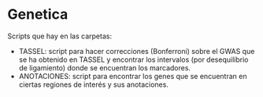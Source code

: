 # Genetica

Scripts que hay en las carpetas:

  - TASSEL: script para hacer correcciones (Bonferroni) sobre el GWAS que se ha obtenido en TASSEL y encontrar los intervalos (por desequilibrio de ligamiento) donde se encuentran los marcadores.
  - ANOTACIONES: script para encontrar los genes que se encuentran en ciertas regiones de interés y sus anotaciones.
  
